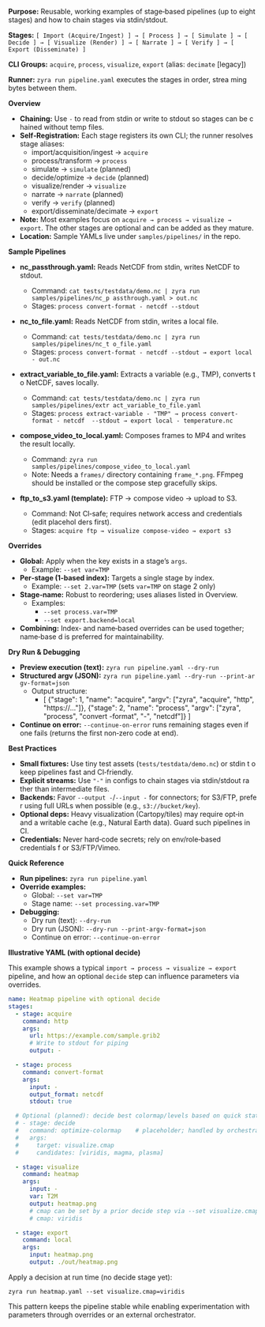 **Purpose:** Reusable, working examples of stage‑based pipelines (up to eight stages) and how to 
chain stages via stdin/stdout.

**Stages:** `[ Import (Acquire/Ingest) ] → [ Process ] → [ Simulate ] → [ Decide ] → [ Visualize (Render) ] → [ Narrate ] → [ Verify ] → [ Export (Disseminate) ]`

**CLI Groups:** `acquire`, `process`, `visualize`, `export` (alias: `decimate` [legacy])

**Runner:** `zyra run pipeline.yaml` executes the stages in order, strea
ming bytes between them.

**Overview**

- **Chaining:** Use `-` to read from stdin or write to stdout so stages can be c
hained without temp files.
- **Self‑Registration:** Each stage registers its own CLI; the runner resolves stage aliases:
  - import/acquisition/ingest → `acquire`
  - process/transform → `process`
  - simulate → `simulate` (planned)
  - decide/optimize → `decide` (planned)
  - visualize/render → `visualize`
  - narrate → `narrate` (planned)
  - verify → `verify` (planned)
  - export/disseminate/decimate → `export`
- **Note:** Most examples focus on `acquire → process → visualize → export`. The other stages are optional and can be added as they mature.
- **Location:** Sample YAMLs live under `samples/pipelines/` in the repo.

**Sample Pipelines**

- **nc_passthrough.yaml:** Reads NetCDF from stdin, writes NetCDF to stdout.
  - Command: `cat tests/testdata/demo.nc | zyra run samples/pipelines/nc_p
assthrough.yaml > out.nc`
  - Stages: `process convert-format - netcdf --stdout`

- **nc_to_file.yaml:** Reads NetCDF from stdin, writes a local file.
  - Command: `cat tests/testdata/demo.nc | zyra run samples/pipelines/nc_t
o_file.yaml`
  - Stages: `process convert-format - netcdf --stdout → export local - out.nc`

- **extract_variable_to_file.yaml:** Extracts a variable (e.g., TMP), converts t
o NetCDF, saves locally.
  - Command: `cat tests/testdata/demo.nc | zyra run samples/pipelines/extr
act_variable_to_file.yaml`
  - Stages: `process extract-variable - "TMP" → process convert-format - netcdf 
--stdout → export local - temperature.nc`

- **compose_video_to_local.yaml:** Composes frames to MP4 and writes the result 
locally.
  - Command: `zyra run samples/pipelines/compose_video_to_local.yaml`
  - Note: Needs a `frames/` directory containing `frame_*.png`. FFmpeg should be
 installed or the compose step gracefully skips.

- **ftp_to_s3.yaml (template):** FTP → compose video → upload to S3.
  - Command: Not CI‑safe; requires network access and credentials (edit placehol
ders first).
  - Stages: `acquire ftp → visualize compose-video → export s3`

**Overrides**

- **Global:** Apply when the key exists in a stage’s `args`.
  - Example: `--set var=TMP`
- **Per‑stage (1‑based index):** Targets a single stage by index.
  - Example: `--set 2.var=TMP` (sets `var=TMP` on stage 2 only)
- **Stage‑name:** Robust to reordering; uses aliases listed in Overview.
  - Examples:
    - `--set process.var=TMP`
    - `--set export.backend=local`
- **Combining:** Index‑ and name‑based overrides can be used together; name‑base
d is preferred for maintainability.

**Dry Run & Debugging**

- **Preview execution (text):** `zyra run pipeline.yaml --dry-run`
- **Structured argv (JSON):** `zyra run pipeline.yaml --dry-run --print-ar
gv-format=json`
  - Output structure:
    - [
      {"stage": 1, "name": "acquire", "argv": ["zyra", "acquire", "http", 
"https://..."]},
      {"stage": 2, "name": "process", "argv": ["zyra", "process", "convert
-format", "-", "netcdf"]}
    ]
- **Continue on error:** `--continue-on-error` runs remaining stages even if one
 fails (returns the first non‑zero code at end).

**Best Practices**

- **Small fixtures:** Use tiny test assets (`tests/testdata/demo.nc`) or stdin t
o keep pipelines fast and CI‑friendly.
- **Explicit streams:** Use `"-"` in configs to chain stages via stdin/stdout ra
ther than intermediate files.
- **Backends:** Favor `--output -`/`--input -` for connectors; for S3/FTP, prefe
r using full URLs when possible (e.g., `s3://bucket/key`).
- **Optional deps:** Heavy visualization (Cartopy/tiles) may require opt‑in and 
a writable cache (e.g., Natural Earth data). Guard such pipelines in CI.
- **Credentials:** Never hard‑code secrets; rely on env/role‑based credentials f
or S3/FTP/Vimeo.

**Quick Reference**

- **Run pipelines:** `zyra run pipeline.yaml`
- **Override examples:**
  - Global: `--set var=TMP`
  - Stage name: `--set processing.var=TMP`
- **Debugging:**
  - Dry run (text): `--dry-run`
  - Dry run (JSON): `--dry-run --print-argv-format=json`
  - Continue on error: `--continue-on-error`

**Illustrative YAML (with optional decide)**

This example shows a typical `import → process → visualize → export` pipeline, and how an optional `decide` step can influence parameters via overrides.

```yaml
name: Heatmap pipeline with optional decide
stages:
  - stage: acquire
    command: http
    args:
      url: https://example.com/sample.grib2
      # Write to stdout for piping
      output: -

  - stage: process
    command: convert-format
    args:
      input: -
      output_format: netcdf
      stdout: true

  # Optional (planned): decide best colormap/levels based on quick stats
  # - stage: decide
  #   command: optimize-colormap    # placeholder; handled by orchestrator for now
  #   args:
  #     target: visualize.cmap
  #     candidates: [viridis, magma, plasma]

  - stage: visualize
    command: heatmap
    args:
      input: -
      var: T2M
      output: heatmap.png
      # cmap can be set by a prior decide step via --set visualize.cmap=...
      # cmap: viridis

  - stage: export
    command: local
    args:
      input: heatmap.png
      output: ./out/heatmap.png
```

Apply a decision at run time (no decide stage yet):

```
zyra run heatmap.yaml --set visualize.cmap=viridis
```

This pattern keeps the pipeline stable while enabling experimentation with parameters through overrides or an external orchestrator.
